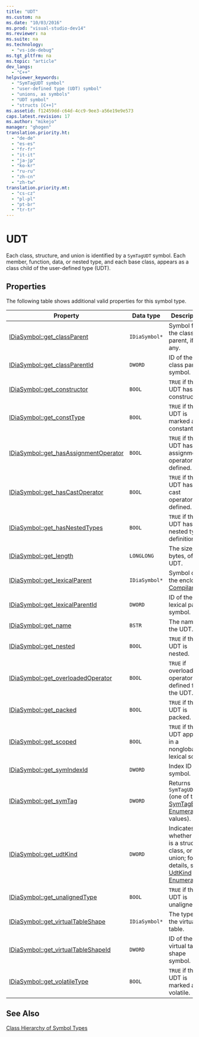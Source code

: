 ```yaml
---
title: "UDT"
ms.custom: na
ms.date: "10/03/2016"
ms.prod: "visual-studio-dev14"
ms.reviewer: na
ms.suite: na
ms.technology: 
  - "vs-ide-debug"
ms.tgt_pltfrm: na
ms.topic: "article"
dev_langs: 
  - "C++"
helpviewer_keywords: 
  - "SymTagUDT symbol"
  - "user-defined type (UDT) symbol"
  - "unions, as symbols"
  - "UDT symbol"
  - "structs [C++]"
ms.assetid: f12459dd-c64d-4cc9-9ee3-a56e19e9e573
caps.latest.revision: 17
ms.author: "mikejo"
manager: "ghogen"
translation.priority.ht: 
  - "de-de"
  - "es-es"
  - "fr-fr"
  - "it-it"
  - "ja-jp"
  - "ko-kr"
  - "ru-ru"
  - "zh-cn"
  - "zh-tw"
translation.priority.mt: 
  - "cs-cz"
  - "pl-pl"
  - "pt-br"
  - "tr-tr"
---
```

# UDT
Each class, structure, and union is identified by a `SymTagUDT` symbol. Each member, function, data, or nested type, and each base class, appears as a class child of the user-defined type (UDT).  
  
## Properties  
 The following table shows additional valid properties for this symbol type.  
  
|Property|Data type|Description|  
|--------------|---------------|-----------------|  
|[IDiaSymbol::get_classParent](../VS_debugger/idiasymbol--get_classparent.md)|`IDiaSymbol*`|Symbol for the class parent, if any.|  
|[IDiaSymbol::get_classParentId](../VS_debugger/idiasymbol--get_classparentid.md)|`DWORD`|ID of the class parent symbol.|  
|[IDiaSymbol::get_constructor](../VS_debugger/idiasymbol--get_constructor.md)|`BOOL`|`TRUE` if the UDT has a constructor.|  
|[IDiaSymbol::get_constType](../VS_debugger/idiasymbol--get_consttype.md)|`BOOL`|`TRUE` if the UDT is marked as constant.|  
|[IDiaSymbol::get_hasAssignmentOperator](../VS_debugger/idiasymbol--get_hasassignmentoperator.md)|`BOOL`|`TRUE` if the UDT has any assignment operators defined.|  
|[IDiaSymbol::get_hasCastOperator](../VS_debugger/idiasymbol--get_hascastoperator.md)|`BOOL`|`TRUE` if the UDT has any cast operators defined.|  
|[IDiaSymbol::get_hasNestedTypes](../VS_debugger/idiasymbol--get_hasnestedtypes.md)|`BOOL`|`TRUE` if the UDT has nested type definitions.|  
|[IDiaSymbol::get_length](../VS_debugger/idiasymbol--get_length.md)|`LONGLONG`|The size, in bytes, of the UDT.|  
|[IDiaSymbol::get_lexicalParent](../VS_debugger/idiasymbol--get_lexicalparent.md)|`IDiaSymbol*`|Symbol of the enclosing [Compiland](../VS_debugger/compiland.md).|  
|[IDiaSymbol::get_lexicalParentId](../VS_debugger/idiasymbol--get_lexicalparentid.md)|`DWORD`|ID of the lexical parent symbol.|  
|[IDiaSymbol::get_name](../VS_debugger/idiasymbol--get_name.md)|`BSTR`|The name of the UDT.|  
|[IDiaSymbol::get_nested](../VS_debugger/idiasymbol--get_nested.md)|`BOOL`|`TRUE` if the UDT is nested.|  
|[IDiaSymbol::get_overloadedOperator](../VS_debugger/idiasymbol--get_overloadedoperator.md)|`BOOL`|`TRUE` if overloaded operators are defined for the UDT.|  
|[IDiaSymbol::get_packed](../VS_debugger/idiasymbol--get_packed.md)|`BOOL`|`TRUE` if the UDT is packed.|  
|[IDiaSymbol::get_scoped](../VS_debugger/idiasymbol--get_scoped.md)|`BOOL`|`TRUE` if the UDT appears in a nonglobal lexical scope.|  
|[IDiaSymbol::get_symIndexId](../VS_debugger/idiasymbol--get_symindexid.md)|`DWORD`|Index ID of symbol.|  
|[IDiaSymbol::get_symTag](../VS_debugger/idiasymbol--get_symtag.md)|`DWORD`|Returns `SymTagUDT` (one of the [SymTagEnum Enumeration](../VS_debugger/symtagenum.md) values).|  
|[IDiaSymbol::get_udtKind](../VS_debugger/idiasymbol--get_udtkind.md)|`DWORD`|Indicates whether this is a structure, class, or union; for details, see [UdtKind Enumeration](../VS_debugger/udtkind.md).|  
|[IDiaSymbol::get_unalignedType](../VS_debugger/idiasymbol--get_unalignedtype.md)|`BOOL`|`TRUE` if the UDT is unaligned.|  
|[IDiaSymbol::get_virtualTableShape](../VS_debugger/idiasymbol--get_virtualtableshape.md)|`IDiaSymbol*`|The type of the virtual table.|  
|[IDiaSymbol::get_virtualTableShapeId](../VS_debugger/idiasymbol--get_virtualtableshapeid.md)|`DWORD`|ID of the virtual table shape symbol.|  
|[IDiaSymbol::get_volatileType](../VS_debugger/idiasymbol--get_volatiletype.md)|`BOOL`|`TRUE` if the UDT is marked as volatile.|  
  
## See Also  
 [Class Hierarchy of Symbol Types](../VS_debugger/class-hierarchy-of-symbol-types.md)